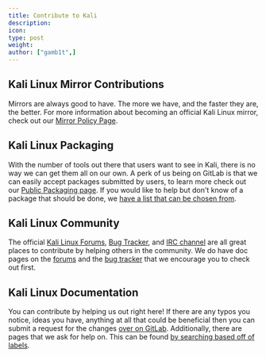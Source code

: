 ```yaml
---
title: Contribute to Kali
description:
icon:
type: post
weight:
author: ["gamb1t",]
---
```


## Kali Linux Mirror Contributions

Mirrors are always good to have. The more we have, and the faster they are, the better. For more information about becoming an official Kali Linux mirror, check out our [Mirror Policy Page](/docs/community/setting-up-a-kali-linux-mirror/).

## Kali Linux Packaging

With the number of tools out there that users want to see in Kali, there is no way we can get them all on our own. A perk of us being on GitLab is that we can easily accept packages submitted by users, to learn more check out our [Public Packaging page](/docs/development/public-packaging/). If you would like to help but don't know of a package that should be done, we [have a list that can be chosen from](https://bugs.kali.org/search.php?project_id=1&category_id=Queued%20Tool%20Addition&sticky=on&sort=id&dir=ASC&per_page=9999&hide_status=80&match_type=0).

## Kali Linux Community

The official [Kali Linux Forums](https://forums.kali.org/), [Bug Tracker](https://bugs.kali.org/), and [IRC channel](/docs/community/kali-linux-irc-channel/) are all great places to contribute by helping others in the community. We do have doc pages on the [forums](/docs/community/kali-linux-community-forums/) and the [bug tracker](/docs/community/submitting-issues-kali-bug-tracker/) that we encourage you to check out first.

## Kali Linux Documentation

You can contribute by helping us out right here! If there are any typos you notice, ideas you have, anything at all that could be beneficial then you can submit a request for the changes [over on GitLab](https://gitlab.com/kalilinux/documentation/kali-docs). Additionally, there are pages that we ask for help on. This can be found [by searching based off of labels](https://gitlab.com/groups/kalilinux/-/issues?scope=all&utf8=✓&state=opened&label_name%5B%5D=help-wanted).
